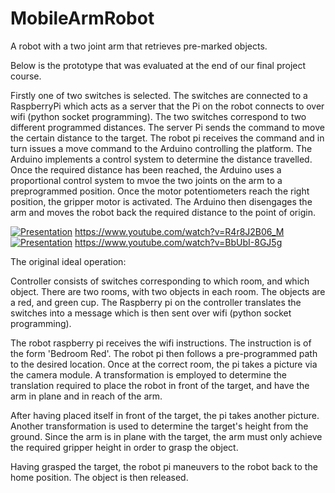 # MobileArmRobot
A robot with a two joint arm that retrieves pre-marked objects.

Below is the prototype that was evaluated at the end of our final project course. 

Firstly one of two switches is selected. The switches are connected to a RaspberryPi which acts as a server that the Pi on the robot connects to over wifi (python socket programming). The two switches correspond to two different programmed distances. The server Pi sends the command to move the certain distance to the target. 
The robot pi receives the command and in turn issues a move command to the Arduino controlling the platform. The Arduino implements a control system to determine the distance travelled. 
Once the required distance has been reached, the Arduino uses a proportional control system to mvoe the two joints on the arm to a preprogrammed position. 
Once the motor potentiometers reach the right position, the gripper motor is activated. The Arduino then disengages the arm and moves the robot back the required distance to the point of origin.  

[![Presentation](https://img.youtube.com/vi/R4r8J2B06_M/0.jpg)](https://www.youtube.com/watch?v=R4r8J2B06_M)
https://www.youtube.com/watch?v=R4r8J2B06_M
[![Presentation](https://img.youtube.com/vi/BbUbI-8GJ5g/0.jpg)](https://www.youtube.com/watch?v=BbUbI-8GJ5g)
https://www.youtube.com/watch?v=BbUbI-8GJ5g

The original ideal operation:

Controller consists of switches corresponding to which room, and which object. There are two rooms, with two objects in each room. The objects are a red, and green cup. The Raspberry pi on the controller translates the switches into a message which is then sent over wifi (python socket programming).

The robot raspberry pi receives the wifi instructions. The instruction is of the form 'Bedroom Red'. The robot pi then follows a pre-programmed path to the desired location. Once at the correct room, the pi takes a picture via the camera module. A transformation is employed to determine the translation required to place the robot in front of the target, and have the arm in plane and in reach of the arm.

After having placed itself in front of the target, the pi takes another picture. Another transformation is used to determine the target's height from the ground. Since the arm is in plane with the target, the arm must only achieve the required gripper height in order to grasp the object.

Having grasped the target, the robot pi maneuvers to the robot back to the home position. 
The object is then released. 


